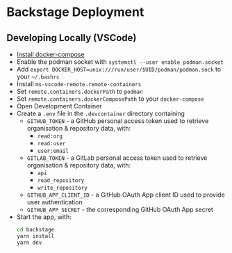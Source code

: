 # Backstage Deployment

## Developing Locally (VSCode)

- [Install docker-compose](https://docs.docker.com/compose/install/other/)
- Enable the podman socket with `systemctl --user enable podman.socket`
- Add `export DOCKER_HOST=unix:///run/user/$UID/podman/podman.sock` to your `~/.bashrc`
- Install `ms-vscode-remote.remote-containers`
- Set `remote.containers.dockerPath` to `podman`
- Set `remote.containers.dockerComposePath` to your `docker-compose`
- Open Development Container
- Create a `.env` file in the `.devcontainer` directory containing
  - `GITHUB_TOKEN` - a GitHub personal access token used to retrieve organisation & repository data, with:
    - `read:org`
    - `read:user`
    - `user:email`
  - `GITLAB_TOKEN` - a GitLab personal access token used to retrieve organisation & repository data, with:
    - `api`
    - `read_repository`
    - `write_repository`
  - `GITHUB_APP_CLIENT_ID` - a GitHub OAuth App client ID used to provide user authentication
  - `GITHUB_APP_SECRET` - the corresponding GitHub OAuth App secret
- Start the app, with:
  ```sh
  cd backstage
  yarn install
  yarn dev
  ```

